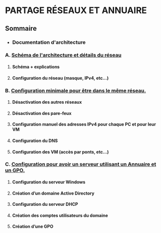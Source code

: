# PARTAGE RÉSEAUX ET ANNUAIRE

## Sommaire

- ### **Documentation d'architecture**

### A. [Schéma de l'architecture et détails du réseau](doc-architecture.md)

1. #### Schéma + explications

2. #### Configuration du réseau (masque, IPv4, etc...)

### B. [Configuration minimale pour être dans le même réseau.](https://github.com/Matteo-Grellier/Projet_Infrastructure/blob/main/doc-architecture.md#b---configuration-minimale-pour-%C3%AAtre-dans-le-m%C3%AAme-r%C3%A9seau)

1. #### Désactivation des autres réseaux

2. #### Désactivation des pare-feux

3. #### Configuration manuel des adresses IPv4 pour chaque PC et pour leur VM

4. #### Configuration du DNS

5. #### Configuration des VM (accès par ponts, etc…)

### C. [Configuration pour avoir un serveur utilisant un Annuaire et un GPO.](https://github.com/Matteo-Grellier/Projet_Infrastructure/blob/main/doc-architecture.md#c---configuration-pour-avoir-un-serveur-utilisant-un-annuaire-et-un-gpo)

1. #### Configuration du serveur Windows

2. #### Création d’un domaine Active Directory

3. #### Configuration du serveur DHCP

4. #### Création des comptes utilisateurs du domaine

5. #### Création d’une GPO
